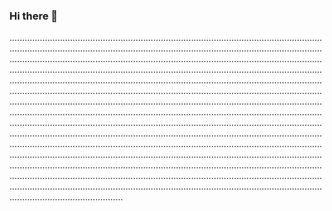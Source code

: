 ### Hi there 👋

.................................................................................................................................................................................................................................................................................................................................................................................................................................................................................................................................................................................................................................................................................................................................................................................................................................................................................................................................................................................................................................................................................................................................................................................................................................................................................................................................................................................................................................................................................................................................................................................................................................................................................................................................................................................................................................................................................................................................................................................